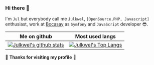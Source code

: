 ### Hi there 👋

I'm `Jul` but everybody call me `Julkwel`, `[OpenSource,PHP, Javascript]` enthusiast, work at [Bocasay](http://bocasay.com/) as `Symfony` and `JavaScript` developer 😎.

Me on github                                                                                                                                    | Most used langs |
----------------------------------------------------------------------------------------------------------------------------------------------- | --------------- |
[![Julkwel's github stats](https://github-readme-stats.vercel.app/api?username=julkwel&show_icons=true&theme=dark)](https://github.com/julkwel) | [![Julkwel's Top Langs](https://github-readme-stats.vercel.app/api/top-langs/?username=julkwel&show_icons=true&layout=compact&hide=css,html)](https://github.com/julkwel) 



🤗 **Thanks for visiting my profile** 🤗
